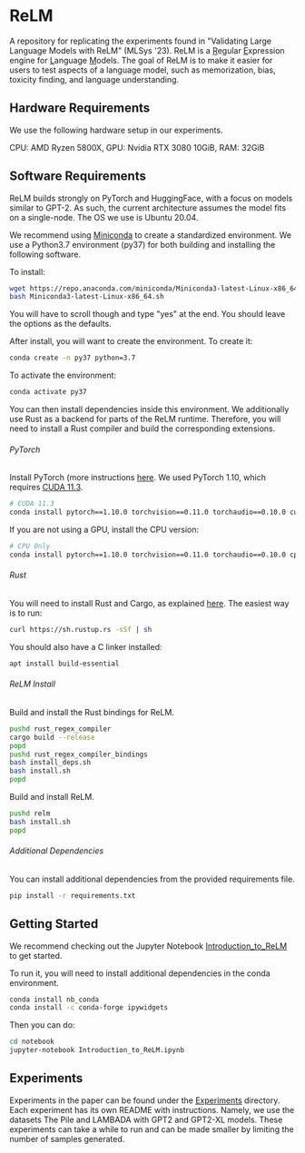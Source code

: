 # ReLM
A repository for replicating the experiments found in
"Validating Large Language Models with ReLM" (MLSys '23).
ReLM is a <ins>R</ins>egular <ins>E</ins>xpression
engine for <ins>L</ins>anguage <ins>M</ins>odels.
The goal of ReLM is to make it easier for users to
test aspects of a language model, such as memorization, bias, toxicity finding,
and language understanding.

## Hardware Requirements
We use the following hardware setup in our experiments.

CPU: AMD Ryzen 5800X,
GPU: Nvidia RTX 3080 10GiB,
RAM: 32GiB

## Software Requirements
ReLM builds strongly on PyTorch and HuggingFace, with a focus on models similar
to GPT-2.
As such, the current architecture assumes the model fits on a single-node.
The OS we use is Ubuntu 20.04.

We recommend using
[Miniconda](https://docs.conda.io/en/latest/miniconda.html) to create a standardized environment.
We use a Python3.7 environment (py37) for both building and installing the
following software.

To install:
```bash
wget https://repo.anaconda.com/miniconda/Miniconda3-latest-Linux-x86_64.sh
bash Miniconda3-latest-Linux-x86_64.sh
```
You will have to scroll though and type "yes" at the end. You should leave the
options as the defaults.


After install, you will want to create the environment. To create it:

```bash
conda create -n py37 python=3.7
```

To activate the environment:
```bash
conda activate py37
```

You can then install dependencies inside this environment.
We additionally use Rust as a backend for parts of the ReLM runtime.
Therefore, you will need to install a Rust compiler and build the corresponding
extensions.

###### PyTorch
Install PyTorch (more instructions
[here](https://pytorch.org/get-started/locally/).
We used PyTorch 1.10, which requires [CUDA 11.3](https://developer.nvidia.com/cuda-11.3.0-download-archive).

```bash
# CUDA 11.3
conda install pytorch==1.10.0 torchvision==0.11.0 torchaudio==0.10.0 cudatoolkit=11.3 -c pytorch -c conda-forge
```

If you are not using a GPU, install the CPU version:
```bash
# CPU Only
conda install pytorch==1.10.0 torchvision==0.11.0 torchaudio==0.10.0 cpuonly -c pytorch
```

###### Rust
You will need to install Rust and Cargo, as explained [here](https://doc.rust-lang.org/cargo/getting-started/installation.html).
The easiest way is to run:
```bash
curl https://sh.rustup.rs -sSf | sh
```

You should also have a C linker installed:
```bash
apt install build-essential
```

###### ReLM Install
Build and install the Rust bindings for ReLM.
```bash
pushd rust_regex_compiler
cargo build --release
popd
pushd rust_regex_compiler_bindings
bash install_deps.sh
bash install.sh
popd
```

Build and install ReLM.
```bash
pushd relm
bash install.sh
popd
```

###### Additional Dependencies
You can install additional dependencies from the provided requirements file.
```bash
pip install -r requirements.txt
```

## Getting Started
We recommend checking out the Jupyter Notebook
[Introduction_to_ReLM](notebook/Introduction_to_ReLM.ipynb) to get started.

To run it, you will need to install additional dependencies in the conda
environment.
```bash
conda install nb_conda
conda install -c conda-forge ipywidgets
```

Then you can do:
```bash
cd notebook
jupyter-notebook Introduction_to_ReLM.ipynb
```

## Experiments
Experiments in the paper can be found under the [Experiments](experiments)
directory.
Each experiment has its own README with instructions.
Namely, we use the datasets The Pile and LAMBADA with GPT2 and GPT2-XL models.
These experiments can take a while to run and can be made smaller by limiting
the number of samples generated.
